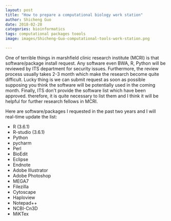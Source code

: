 ```yaml
---
layout: post
title: "How to prepare a computational biology work station"
author: Shicheng Guo
date: 2018-02-28
categories: bioinformatics
tags: computational packages toools
image: images/Shicheng-Guo-computational-tools-work-station.png	

---
```


One of terrible things in marshfield clinic research institute (MCRI) is that software/package install request. Any software even BWA, R, Python will be reviewed by ITS department for security issues. Furthermore, the review process usually takes 2-3 month which make the research become quite difficult. Lucky thing is we can submit request as soon as possible supposing you think the software will be potentially used in the coming month. Finally, ITS don't provide the software list which have been approved. therefore, it is quite necessary to list them and I think it will be helpful for further research fellows in MCRI. 

Here are software/packages I requested in the past two years and I will real-time update the list: 

* R (3.6.1)
* R-studio (3.6.1)
* Python
* pycharm
* Perl
* BioEdit
* Eclipse
* Endnote
* Adobe Illustrator
* Adobe Photoshop
* MEGA7
* Filezilla
* Cytoscape
* Haploview
* Notepad++
* NCBI-Cn3D
* MiKTex




